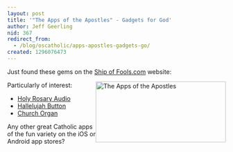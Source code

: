```yaml
---
layout: post
title: '"The Apps of the Apostles" - Gadgets for God'
author: Jeff Geerling
nid: 367
redirect_from:
  - /blog/oscatholic/apps-apostles-gadgets-go/
created: 1296076473
---
```

<p>Just found these gems on the <a href="http://www.ship-of-fools.com/gadgets/apps/index.html">Ship of Fools.com</a> website:</p>
<p style="text-align: left;"><a href="http://www.ship-of-fools.com/gadgets/apps/index.html"><img src="http://www.opensourcecatholic.com/sites/opensourcecatholic.com/files/user-uploads/oscatholic/apps.jpg" alt="The Apps of the Apostles" width="300" height="141" style="float: right;" /></a>Particularly of interest:</p>
<ul>
<li><a href="http://www.ship-of-fools.com/gadgets/apps/229.html">Holy Rosary Audio</a></li>
<li><a href="http://www.ship-of-fools.com/gadgets/apps/225.html">Hallelujah Button</a></li>
<li><a href="http://www.ship-of-fools.com/gadgets/apps/227.html">Church Organ</a></li>
</ul>
<p>Any other great Catholic apps of the fun variety on the iOS or Android app stores?</p>
